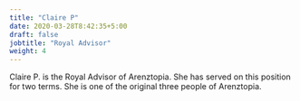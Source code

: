 ```yaml
---
title: "Claire P"
date: 2020-03-28T8:42:35+5:00
draft: false
jobtitle: "Royal Advisor"
weight: 4
---
```



Claire P. is the Royal Advisor of Arenztopia. She has served on this position for two terms. She is one of the original three people of Arenztopia.










